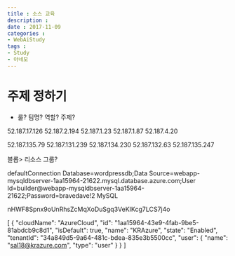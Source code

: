 ```yaml
---
title : 소스 교육
description :
date : 2017-11-09
categories :
- WebAiStudy
tags :
- Study
- 아네모
---
```


# 주제 정하기
- 룰? 팀명? 역할? 주제?


52.187.17.126
52.187.2.194
52.187.1.23
52.187.1.87
52.187.4.20



52.187.135.79
52.187.131.239
52.187.134.230
52.187.132.63
52.187.135.247



블롭>
리소스 그룹?


defaultConnection
Database=wordpressdb;Data Source=webapp-mysqldbserver-1aa15964-21622.mysql.database.azure.com;User Id=builder@webapp-mysqldbserver-1aa15964-21622;Password=bravedave!2
MySQL



nHWF8Spnx9oUnRhsZcMqXoDuSgq3VeKIKcg7LCS7j4o





[
  {
    "cloudName": "AzureCloud",
    "id": "1aa15964-43e9-4fab-9be5-81abdcb9c8d1",
    "isDefault": true,
    "name": "KRAzure",
    "state": "Enabled",
    "tenantId": "34a849d5-9a64-481c-bdea-835e3b5500cc",
    "user": {
      "name": "sal18@krazure.com",
      "type": "user"
    }
  }
]
